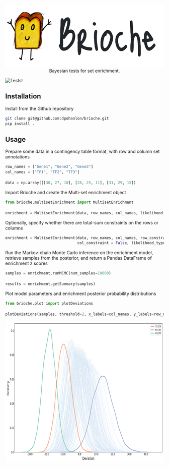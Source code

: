 <p align="center">
  <img width="602" height="200" src="assets/brioche.png">
  <br>
  Bayesian tests for set enrichment.
</p>

![Tests!](https://github.com/dpohanlon/brioche/actions/workflows/python-package.yml/badge.svg?event=test)

Installation
---
Install from the Github repository
```bash
git clone git@github.com:dpohanlon/brioche.git
pip install .
```
Usage
---
Prepare some data in a contingency table format, with row and column set annotations
```python
row_names = ["Gene1", "Gene2", "Gene3"]
col_names = ["TF1", "TF2", "TF3"]

data = np.array([[30, 27, 10], [28, 25, 11], [31, 29, 15])
```
Import Brioche and create the Multi-set enrichment object
```python
from brioche.multisetEnrichment import MultisetEnrichment

enrichment = MultisetEnrichment(data, row_names, col_names, likelihood_type="sum")
```
Optionally, specify whether there are total-sum constraints on the rows or columns
```python
enrichment = MultisetEnrichment(data, row_names, col_names, row_constraint = True,
								col_constraint = False, likelihood_type="sum")
```
Run the Markov-chain Monte Carlo inference on the enrichment model, retrieve samples from the posterior, and return a Pandas DataFrame of enrichment z scores
```python
samples = enrichment.runMCMC(num_samples=10000)

results = enrichment.getSummary(samples)
```

Plot model parameters and enrichment posterior probability distributions
```python
from brioche.plot import plotDeviations

plotDeviations(samples, threshold=2, x_labels=col_names, y_labels=row_names, name="test-")
```

<p align="center">
  <img width="800" height="450" src="assets/deviations.png">
</p>

